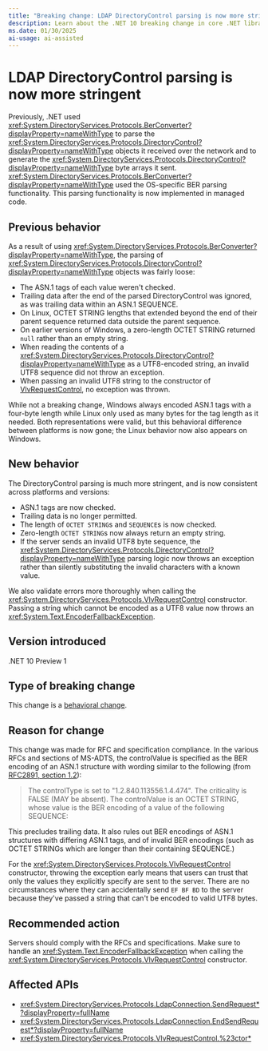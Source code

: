 ```yaml
---
title: "Breaking change: LDAP DirectoryControl parsing is now more stringent"
description: Learn about the .NET 10 breaking change in core .NET libraries where LDAP DirectoryControl parsing is now more stringent.
ms.date: 01/30/2025
ai-usage: ai-assisted
---
```


# LDAP DirectoryControl parsing is now more stringent

Previously, .NET used <xref:System.DirectoryServices.Protocols.BerConverter?displayProperty=nameWithType> to parse the <xref:System.DirectoryServices.Protocols.DirectoryControl?displayProperty=nameWithType> objects it received over the network and to generate the <xref:System.DirectoryServices.Protocols.DirectoryControl?displayProperty=nameWithType> byte arrays it sent. <xref:System.DirectoryServices.Protocols.BerConverter?displayProperty=nameWithType> used the OS-specific BER parsing functionality. This parsing functionality is now implemented in managed code.

## Previous behavior

As a result of using <xref:System.DirectoryServices.Protocols.BerConverter?displayProperty=nameWithType>, the parsing of <xref:System.DirectoryServices.Protocols.DirectoryControl?displayProperty=nameWithType> objects was fairly loose:

- The ASN.1 tags of each value weren't checked.
- Trailing data after the end of the parsed DirectoryControl was ignored, as was trailing data within an ASN.1 SEQUENCE.
- On Linux, OCTET STRING lengths that extended beyond the end of their parent sequence returned data outside the parent sequence.
- On earlier versions of Windows, a zero-length OCTET STRING returned `null` rather than an empty string.
- When reading the contents of a <xref:System.DirectoryServices.Protocols.DirectoryControl?displayProperty=nameWithType> as a UTF8-encoded string, an invalid UTF8 sequence did not throw an exception.
- When passing an invalid UTF8 string to the constructor of [VlvRequestControl](xref:System.DirectoryServices.Protocols.VlvRequestControl), no exception was thrown.

While not a breaking change, Windows always encoded ASN.1 tags with a four-byte length while Linux only used as many bytes for the tag length as it needed. Both representations were valid, but this behavioral difference between platforms is now gone; the Linux behavior now also appears on Windows.

## New behavior

The DirectoryControl parsing is much more stringent, and is now consistent across platforms and versions:

- ASN.1 tags are now checked.
- Trailing data is no longer permitted.
- The length of `OCTET STRING`s and `SEQUENCE`s is now checked.
- Zero-length `OCTET STRING`s now always return an empty string.
- If the server sends an invalid UTF8 byte sequence, the <xref:System.DirectoryServices.Protocols.DirectoryControl?displayProperty=nameWithType> parsing logic now throws an exception rather than silently substituting the invalid characters with a known value.

We also validate errors more thoroughly when calling the <xref:System.DirectoryServices.Protocols.VlvRequestControl> constructor. Passing a string which cannot be encoded as a UTF8 value now throws an <xref:System.Text.EncoderFallbackException>.

## Version introduced

.NET 10 Preview 1

## Type of breaking change

This change is a [behavioral change](../../categories.md#behavioral-change).

## Reason for change

This change was made for RFC and specification compliance. In the various RFCs and sections of MS-ADTS, the controlValue is specified as the BER encoding of an ASN.1 structure with wording similar to the following (from [RFC2891, section 1.2](https://datatracker.ietf.org/doc/html/rfc2891#section-1.2)):

> The controlType is set to "1.2.840.113556.1.4.474". The criticality is FALSE (MAY be absent). The controlValue is an OCTET STRING, whose value is the BER encoding of a value of the following SEQUENCE:

This precludes trailing data. It also rules out BER encodings of ASN.1 structures with differing ASN.1 tags, and of invalid BER encodings (such as OCTET STRINGs which are longer than their containing SEQUENCE.)

For the <xref:System.DirectoryServices.Protocols.VlvRequestControl> constructor, throwing the exception early means that users can trust that only the values they explicitly specify are sent to the server. There are no circumstances where they can accidentally send `EF BF BD` to the server because they've passed a string that can't be encoded to valid UTF8 bytes.

## Recommended action

Servers should comply with the RFCs and specifications. Make sure to handle an <xref:System.Text.EncoderFallbackException> when calling the <xref:System.DirectoryServices.Protocols.VlvRequestControl> constructor.

## Affected APIs

- <xref:System.DirectoryServices.Protocols.LdapConnection.SendRequest*?displayProperty=fullName>
- <xref:System.DirectoryServices.Protocols.LdapConnection.EndSendRequest*?displayProperty=fullName>
- <xref:System.DirectoryServices.Protocols.VlvRequestControl.%23ctor*>
